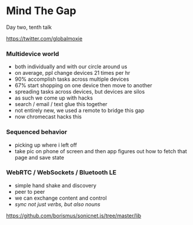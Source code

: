 # Mind The Gap

Day two, tenth talk

https://twitter.com/globalmoxie

### Multidevice world
 
- both individually and with our circle around us
- on average, ppl change devices 21 times per hr
- 90% accomplish tasks across multiple devices
- 67% start shopping on one device then move to another
- spreading tasks across devices, but devices are silos
- as such we come up with hacks
- search / email / text glue this together
- not entirely new, we used a remote to bridge this gap
- now chromecast hacks this

### Sequenced behavior

- picking up where i left off
- take pic on phone of screen and then app figures out how to fetch that page and save state

### WebRTC / WebSockets / Bluetooth LE

- simple hand shake and discovery
- peer to peer
- we can exchange content and control
- *sync not just verbs, but also nouns*

https://github.com/borismus/sonicnet.js/tree/master/lib



